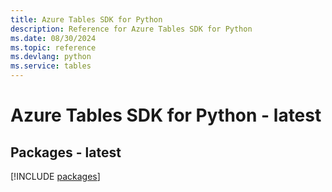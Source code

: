 ```yaml
---
title: Azure Tables SDK for Python
description: Reference for Azure Tables SDK for Python
ms.date: 08/30/2024
ms.topic: reference
ms.devlang: python
ms.service: tables
---
```

# Azure Tables SDK for Python - latest
## Packages - latest
[!INCLUDE [packages](tables-index.md)]
